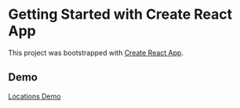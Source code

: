 # Getting Started with Create React App

This project was bootstrapped with [Create React App](https://github.com/facebook/create-react-app).

## Demo

[Locations Demo](http://locations.francismedia.net)
